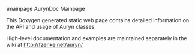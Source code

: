 \mainpage AurynDoc Mainpage

This Doxygen generated static web page contains detailed information on the API and usage of Auryn classes.

High-level documentation and examples are maintained separately in the wiki at
http://fzenke.net/auryn/

